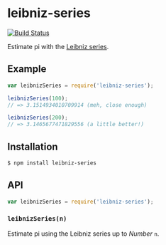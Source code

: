 # leibniz-series

[![Build Status](https://img.shields.io/travis/KenanY/leibniz-series.svg)](https://travis-ci.org/KenanY/leibniz-series)

Estimate pi with the
[Leibniz series](https://en.wikipedia.org/wiki/Leibniz_formula_for_%CF%80).

## Example

``` javascript
var leibnizSeries = require('leibniz-series');

leibnizSeries(100);
// => 3.1514934010709914 (meh, close enough)

leibnizSeries(200);
// => 3.1465677471829556 (a little better!)
```

## Installation

``` bash
$ npm install leibniz-series
```

## API

``` javascript
var leibnizSeries = require('leibniz-series');
```

### `leibnizSeries(n)`

Estimate pi using the Leibniz series up to _Number_ `n`.

